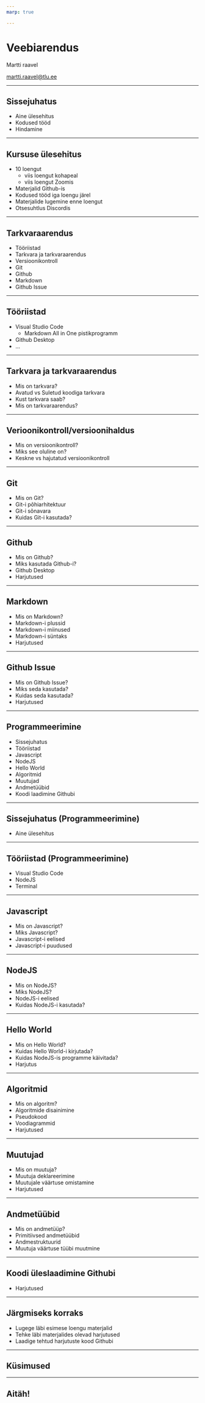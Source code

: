 ```yaml
---
marp: true

---
```

# Veebiarendus

Martti raavel

<martti.raavel@tlu.ee>

---

## Sissejuhatus

- Aine ülesehitus
- Kodused tööd
- Hindamine

---

## Kursuse ülesehitus

- 10 loengut
  - viis loengut kohapeal
  - viis loengut Zoomis
- Materjalid Github-is
- Kodused tööd iga loengu järel
- Materjalide lugemine enne loengut
- Otsesuhtlus Discordis

---

## Tarkvaraarendus

- Tööriistad
- Tarkvara ja tarkvaraarendus
- Versioonikontroll
- Git
- Github
- Markdown
- Github Issue

---

## Tööriistad

- Visual Studio Code
  - Markdown All in One pistikprogramm
- Github Desktop
- ...

---

## Tarkvara ja tarkvaraarendus

- Mis on tarkvara?
- Avatud vs Suletud koodiga tarkvara
- Kust tarkvara saab?
- Mis on tarkvaraarendus?

---

## Verioonikontroll/versioonihaldus

- Mis on versioonikontroll?
- Miks see oluline on?
- Keskne vs hajutatud versioonikontroll

---

## Git

- Mis on Git?
- Git-i põhiarhitektuur
- Git-i sõnavara
- Kuidas Git-i kasutada?

---

## Github

- Mis on Github?
- Miks kasutada Github-i?
- Github Desktop
- Harjutused

---

## Markdown

- Mis on Markdown?
- Markdown-i plussid
- Markdown-i miinused
- Markdown-i süntaks
- Harjutused

---

## Github Issue

- Mis on Github Issue?
- Miks seda kasutada?
- Kuidas seda kasutada?
- Harjutused

---

## Programmeerimine

- Sissejuhatus
- Tööriistad
- Javascript
- NodeJS
- Hello World
- Algoritmid
- Muutujad
- Andmetüübid
- Koodi laadimine Githubi

---

## Sissejuhatus (Programmeerimine)

- Aine ülesehitus

---

## Tööriistad (Programmeerimine)

- Visual Studio Code
- NodeJS
- Terminal

---

## Javascript

- Mis on Javascript?
- Miks Javascript?
- Javascript-i eelised
- Javascript-i puudused

---

## NodeJS

- Mis on NodeJS?
- Miks NodeJS?
- NodeJS-i eelised
- Kuidas NodeJS-i kasutada?

---

## Hello World

- Mis on Hello World?
- Kuidas Hello World-i kirjutada?
- Kuidas NodeJS-is programme käivitada?
- Harjutus

---

## Algoritmid

- Mis on algoritm?
- Algoritmide disainimine
- Pseudokood
- Voodiagrammid
- Harjutused

---

## Muutujad

- Mis on muutuja?
- Muutuja deklareerimine
- Muutujale väärtuse omistamine
- Harjutused

---

## Andmetüübid

- Mis on andmetüüp?
- Primitiivsed andmetüübid
- Andmestruktuurid
- Muutuja väärtuse tüübi muutmine

---

## Koodi üleslaadimine Githubi

- Harjutused

---

## Järgmiseks korraks

- Lugege läbi esimese loengu materjalid
- Tehke läbi materjalides olevad harjutused
- Laadige tehtud harjutuste kood Githubi

---

## Küsimused

---

## Aitäh!